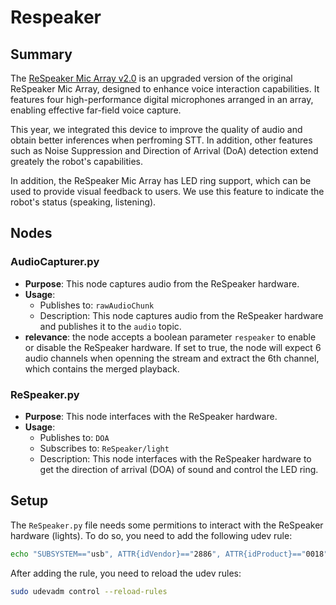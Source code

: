 # Respeaker

## Summary

The [ReSpeaker Mic Array v2.0](https://wiki.seeedstudio.com/ReSpeaker_Mic_Array_v2.0/) is an upgraded version of the original ReSpeaker Mic Array, designed to enhance voice interaction capabilities. It features four high-performance digital microphones arranged in an array, enabling effective far-field voice capture.

This year, we integrated this device to improve the quality of audio and obtain better inferences when perfroming STT. In addition, other features such as Noise Suppression and Direction of Arrival (DoA) detection extend greately the robot's capabilities.

In addition, the ReSpeaker Mic Array has LED ring support, which can be used to provide visual feedback to users. We use this feature to indicate the robot's status (speaking, listening).

## Nodes

### AudioCapturer.py

- **Purpose**: This node captures audio from the ReSpeaker hardware.
- **Usage**:
  - Publishes to: `rawAudioChunk`
  - Description: This node captures audio from the ReSpeaker hardware and publishes it to the `audio` topic.
- **relevance**: the node accepts a boolean parameter `respeaker` to enable or disable the ReSpeaker hardware. If set to true, the node will expect 6 audio channels when openning the stream and extract the 6th channel, which contains the merged playback.

### ReSpeaker.py

- **Purpose**: This node interfaces with the ReSpeaker hardware.
- **Usage**:
  - Publishes to: `DOA`
  - Subscribes to: `ReSpeaker/light`
  - Description: This node interfaces with the ReSpeaker hardware to get the direction of arrival (DOA) of sound and control the LED ring.

## Setup

The `ReSpeaker.py` file needs some permitions to interact with the ReSpeaker hardware (lights). To do so, you need to add the following udev rule:

```bash
echo "SUBSYSTEM=="usb", ATTR{idVendor}=="2886", ATTR{idProduct}=="0018", MODE="0666"" | sudo tee -a /etc/udev/rules.d/99-usb.rules
```

After adding the rule, you need to reload the udev rules:

```bash
sudo udevadm control --reload-rules
```
